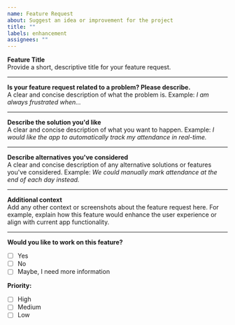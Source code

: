 ```yaml
---
name: Feature Request
about: Suggest an idea or improvement for the project
title: ""
labels: enhancement
assignees: ""
---
```


**Feature Title**  
Provide a short, descriptive title for your feature request.

---

**Is your feature request related to a problem? Please describe.**  
A clear and concise description of what the problem is. Example: _I am always frustrated when..._

---

**Describe the solution you'd like**  
A clear and concise description of what you want to happen. Example: _I would like the app to automatically track my attendance in real-time._

---

**Describe alternatives you've considered**  
A clear and concise description of any alternative solutions or features you've considered. Example: _We could manually mark attendance at the end of each day instead._

---

**Additional context**  
Add any other context or screenshots about the feature request here. For example, explain how this feature would enhance the user experience or align with current app functionality.

---

**Would you like to work on this feature?**

- [ ] Yes
- [ ] No
- [ ] Maybe, I need more information

**Priority:**

- [ ] High
- [ ] Medium
- [ ] Low
